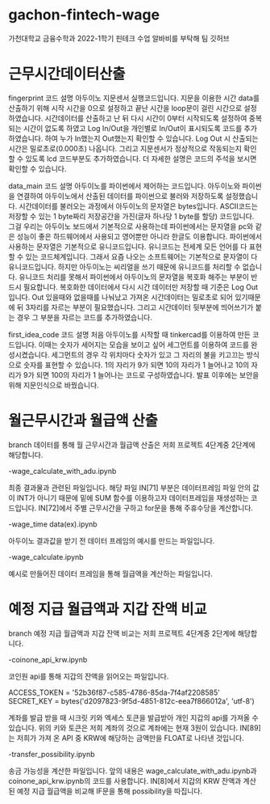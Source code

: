 # gachon-fintech-wage
가천대학교 금융수학과 2022-1학기 핀테크 수업 알바비를 부탁해 팀 깃허브

# 근무시간데이터산출
fingerprint 코드 설명
아두이노 지문센서 실행코드입니다. 지문을 이용한 시간 data를 산출하기 위해 시작 시간을 0으로 설정하고 끝난 시간을 loop문이 걸린 시간으로 설정하였습니다. 시간데이터를 산출하고 난 뒤 다시 시간이 0부터 시작되도록 설정하여 중복되는 시간이 없도록 하였고 Log In/Out을 개인별로 In/Out이 표시되도록 코드를 추가하였습니다. 하여 누가 In했는지 Out했는지 확인할 수 있습니다. Log Out 시 산출되는 시간은 밀로초로(0.000초) 나옵니다. 그리고 지문센서가 정상적으로 작동되는지 확인할 수 있도록 lcd 코드부분도 추가하였습니다. 더 자세한 설명은 코드의 주석을 보시면 확인할 수 있습니다.

data_main 코드 설명
아두이노를 파이썬에서 제어하는 코드입니다. 아두이노와 파이썬을 연결하여 아두이노에서 산출된 데이터를 파이썬으로 불러와 저장하도록 설정했습니다. 시간데이터를 불러오는 과정에서 아두이노의 문자열은 bytes입니다. ASCII코드는 저장할 수 있는 1 byte짜리 저장공간을 가진(글자 하나당 1 byte를 할당) 코드입니다. 그걸 우리는 아두이노 보드에서 기본적으로 사용하는데 파이썬에서는 문자열을 pc와 같은 성능이 좋은 하드웨어에서 사용되고 영어뿐만 아니라 한글도 이용합니다. 파이썬에서 사용하는 문자열은 기본적으로 유니코드입니다. 유니코드는 전세계 모든 언어를 다 표현할 수 있는 코드체계입니다. 그래서 요즘 나오는 소프트웨어는 기본적으로 문자열이 다 유니코드입니다. 하지만 아두이노는 씨리얼을 쓰기 때문에 유니코드를 처리할 수 없습니다. 유니코드 처리를 못해서 파이썬에서 아두이노의 문자열을 복호화 해주는 부분이 반드시 필요합니다. 복호화한 데이터에서 다시 시간 데이터만 저장할 때 기준은 Log Out입니다. Out 있을때와 없을때를 나눠났고 가져온 시간데이터는 밀로초로 되어 있기때문에 뒤 3자리를 자르는 부분이 필요했습니다. 그리고 시간데이터 뒷부분에 띄어쓰기가 붙는 경우 그 부분을 자르는 코드를 추가하였습니다.

first_idea_code 코드 설명
처음 아두이노를 시작할 때 tinkercad를 이용하여 만든 코드입니다. 이때는 숫자가 세어지는 모습을 보이고 싶어 세그먼트를 이용하여 코드를 완성시켰습니다. 세그먼트의 경우 각 위치마다 숫자가 있고 그 자리의 불을 키고끄는 방식으로 숫자를 표현할 수 있습니다. 1의 자리가 9가 되면 10의 자리가 1 늘어나고 10의 자리가 9가 되면 100의 자리가 1 늘어나는 코드로 구성하였습니다. 발표 이후에는 보안을 위해 지문인식으로 바꿨습니다.

# 월근무시간과 월급액 산출
branch 데이터를 통해 월 근무시간과 월급액 산출은 저희 프로젝트 4단계중 2단계에 해당합니다.

-wage_calculate_with_adu.ipynb

최종 결과물과 관련된 파일입니다. 해당 파일 IN[71] 부분은 데이터프레임 파일 안의 값이 INT가 아니기 때문에 밑에 SUM 함수를 이용하고자 데이터프레임을 재생성하는 코드입니다. IN[72]에서 주별 근무시간을 구하고 for문을 통해 주휴수당을 계산합니다.

-wage_time data(ex).ipynb

아두이노 결과값을 받기 전 데이터 프레임의 예시를 만드는 파일입니다.

-wage_calculate.ipynb

예시로 만들어진 데이터 프레임을 통해 월급액을 계산하는 파일입니다.



# 예정 지급 월급액과 지갑 잔액 비교
branch 예정 지급 월급액과 지갑 잔액 비교는 저희 프로젝트 4단계중 2단계에 해당합니다.


-coinone_api_krw.ipynb 

코인원 api를 통해 지갑의 잔액을 읽어오는 파일입니다.

ACCESS_TOKEN = '52b36f87-c585-4786-85da-7f4af2208585'
SECRET_KEY = bytes('d2097823-9f5d-4851-812c-eea7f866012a', 'utf-8') 

계좌를 발급 받을 때 시크릿 키와 엑세스 토큰을 발급받아 개인 지갑의 api를 가져올 수 있습니다. 위의 키와 토큰은 저희 계좌의 것으로 계좌에는 현재 3원이 있습니다.
IN[89]는 저희가 가져 온 API 중 KRW에 해당하는 금액만을 FLOAT로 나타낸 것입니다.


-transfer_possibility.ipynb

송금 가능성을 계산한 파일입니다. 앞의 내용은 wage_calculate_with_adu.ipynb과 coinone_api_krw.ipynb의 코드를 사용합니다. IN[8]에서 지갑의 KRW 잔액과 계산된 예정 지급 월급액을 비교해 IF문을 통해 possibility을 따집니다.
